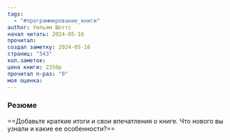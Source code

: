 ```yaml
---
tags:
  - "#программирование_книги"
author: Уильям Шоттс
начал читать: 2024-05-16
прочитал: 
создал заметку: 2024-05-16
страниц: "543"
кол.заметок: 
цена книги: 2350р
прочитал n-раз: "0"
моя оценка:
---
```

### Резюме
==Добавьте краткие итоги и свои впечатления о книге. Что нового вы узнали и какие ее особенности?==
